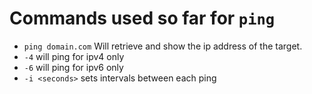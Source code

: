 # Commands used so far for `ping`

- `ping domain.com` Will retrieve and show the ip address of the target.
- `-4` will ping for ipv4 only
- `-6` will ping for ipv6 only
- `-i <seconds>` sets intervals between each ping
